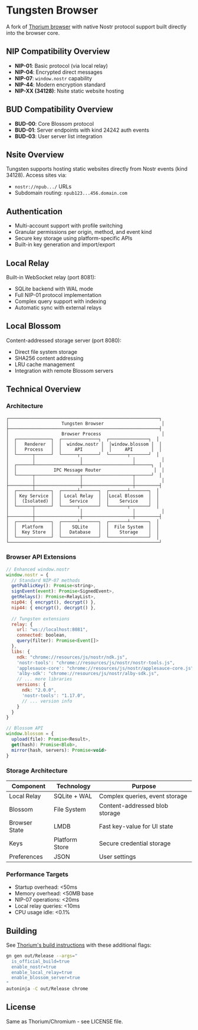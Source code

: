 # Tungsten Browser

A fork of [Thorium browser](https://github.com/Alex313031/thorium) with native Nostr protocol support built directly into the browser core.

## NIP Compatibility Overview

- **NIP-01**: Basic protocol (via local relay)
- **NIP-04**: Encrypted direct messages  
- **NIP-07**: `window.nostr` capability
- **NIP-44**: Modern encryption standard
- **NIP-XX (34128)**: Nsite static website hosting

## BUD Compatibility Overview

- **BUD-00**: Core Blossom protocol
- **BUD-01**: Server endpoints with kind 24242 auth events
- **BUD-03**: User server list integration

## Nsite Overview

Tungsten supports hosting static websites directly from Nostr events (kind 34128). Access sites via:
- `nostr://npub.../` URLs
- Subdomain routing: `npub123...456.domain.com`

## Authentication

- Multi-account support with profile switching
- Granular permissions per origin, method, and event kind
- Secure key storage using platform-specific APIs
- Built-in key generation and import/export

## Local Relay

Built-in WebSocket relay (port 8081):
- SQLite backend with WAL mode
- Full NIP-01 protocol implementation  
- Complex query support with indexing
- Automatic sync with external relays

## Local Blossom

Content-addressed storage server (port 8080):
- Direct file system storage
- SHA256 content addressing
- LRU cache management
- Integration with remote Blossom servers

## Technical Overview

### Architecture

```
┌─────────────────────────────────────────────────────────┐
│                    Tungsten Browser                      │
├─────────────────────────────────────────────────────────┤
│                    Browser Process                       │
│  ┌─────────────┐  ┌──────────────┐  ┌───────────────┐  │
│  │   Renderer  │  │  window.nostr │  │window.blossom │  │
│  │   Process   │  │     API       │  │     API       │  │
│  └──────┬──────┘  └──────┬───────┘  └───────┬───────┘  │
│         │                 │                   │          │
│  ┌──────┴─────────────────┴───────────────────┴──────┐  │
│  │              IPC Message Router                    │  │
│  └──────┬─────────────────┬───────────────────┬──────┘  │
│         │                 │                   │          │
├─────────┼─────────────────┼───────────────────┼─────────┤
│  ┌──────┴──────┐  ┌──────┴───────┐  ┌───────┴───────┐  │
│  │ Key Service │  │ Local Relay  │  │Local Blossom  │  │
│  │  (Isolated) │  │   Service    │  │    Service    │  │
│  └──────┬──────┘  └──────┬───────┘  └───────┬───────┘  │
│         │                 │                   │          │
├─────────┼─────────────────┼───────────────────┼─────────┤
│  ┌──────┴──────┐  ┌──────┴───────┐  ┌───────┴───────┐  │
│  │  Platform   │  │    SQLite    │  │  File System  │  │
│  │  Key Store  │  │   Database   │  │    Storage    │  │
│  └─────────────┘  └──────────────┘  └───────────────┘  │
└─────────────────────────────────────────────────────────┘
```

### Browser API Extensions

```javascript
// Enhanced window.nostr
window.nostr = {
  // Standard NIP-07 methods
  getPublicKey(): Promise<string>,
  signEvent(event): Promise<SignedEvent>,
  getRelays(): Promise<RelayList>,
  nip04: { encrypt(), decrypt() },
  nip44: { encrypt(), decrypt() },
  
  // Tungsten extensions
  relay: {
    url: "ws://localhost:8081",
    connected: boolean,
    query(filter): Promise<Event[]>
  },
  libs: {
    ndk: "chrome://resources/js/nostr/ndk.js",
    'nostr-tools': "chrome://resources/js/nostr/nostr-tools.js",
    'applesauce-core': "chrome://resources/js/nostr/applesauce-core.js",
    'alby-sdk': "chrome://resources/js/nostr/alby-sdk.js",
    // ... more libraries
    versions: {
      ndk: "2.0.0",
      'nostr-tools': "1.17.0",
      // ... version info
    }
  }
}

// Blossom API
window.blossom = {
  upload(file): Promise<Result>,
  get(hash): Promise<Blob>,
  mirror(hash, servers): Promise<void>
}
```

### Storage Architecture

| Component | Technology | Purpose |
|-----------|------------|---------|
| Local Relay | SQLite + WAL | Complex queries, event storage |
| Blossom | File System | Content-addressed blob storage |
| Browser State | LMDB | Fast key-value for UI state |
| Keys | Platform Store | Secure credential storage |
| Preferences | JSON | User settings |

### Performance Targets

- Startup overhead: <50ms
- Memory overhead: <50MB base
- NIP-07 operations: <20ms  
- Local relay queries: <10ms
- CPU usage idle: <0.1%

## Building

See [Thorium's build instructions](https://github.com/Alex313031/thorium/blob/main/docs/BUILDING.md) with these additional flags:

```bash
gn gen out/Release --args="
  is_official_build=true 
  enable_nostr=true 
  enable_local_relay=true 
  enable_blossom_server=true
"
autoninja -C out/Release chrome
```

## License

Same as Thorium/Chromium - see LICENSE file.